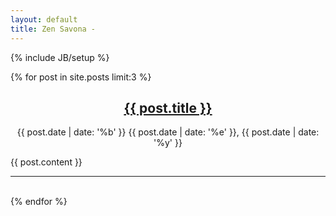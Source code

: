 ```yaml
---
layout: default
title: Zen Savona - 
---
```

{% include JB/setup %}


{% for post in site.posts limit:3 %}
<center>
	<h2>
	    <a href="{{ post.url }}" rel="bookmark" title="Permanent link to ">{{ post.title }}</a>
	</h2>
	<span>{{ post.date | date: '%b' }} {{ post.date | date: '%e' }}, {{ post.date | date: '%y' }}</span>
</center>
<p>
    {{ post.content }}
</p>
<hr />
<br />
{% endfor %}